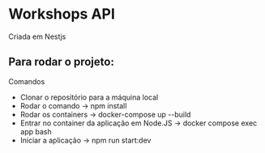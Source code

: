 # Workshops API

Criada em Nestjs

## Para rodar o projeto:

Comandos

- Clonar o repositório para a máquina local
- Rodar o comando -> npm install
- Rodar os containers ->  docker-compose up --build
- Entrar no container da aplicação em Node.JS ->   docker compose exec app bash 
- Iniciar a aplicação -> npm run start:dev 
